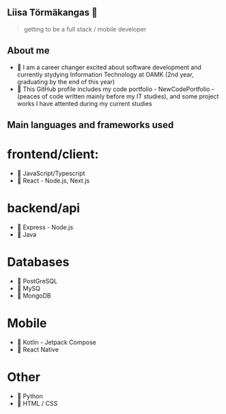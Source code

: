 ## Liisa Törmäkangas 👋
> getting to be a full stack / mobile developer

## About me

- 🌱 I am a career changer excited about software development and currently stydying Information Technology at OAMK (2nd year, graduating by the end of this year)
- 🌱 This GitHub profile includes my code portfolio - NewCodePortfolio - (peaces of code written mainly before my IT studies), and some project works I have attented during my current studies

## Main languages and frameworks used
# frontend/client:
- 💬 JavaScript/Typescript
- 💬 React - Node.js, Next.js
# backend/api
- 💬 Express - Node.js
- 💬 Java
# Databases
- 💬 PostGreSQL
- 💬 MySQ
- 💬 MongoDB
# Mobile
- 💬 Kotlin - Jetpack Compose
- 💬 React Native
# Other
- 💬 Python
- 💬 HTML / CSS


<!--
**liisatormakangas/liisatormakangas** is a ✨ _special_ ✨ repository because its `README.md` (this file) appears on your GitHub profile.

Here are some ideas to get you started:

- 🔭 I’m currently working on ...
-  I’m currently learning ...
- 👯 I’m looking to collaborate on ...
- 🤔 I’m looking for help with ...
- 💬 Ask me about ...
- 📫 How to reach me: ...
- 😄 Pronouns: ...
- ⚡ Fun fact: ...
-->
